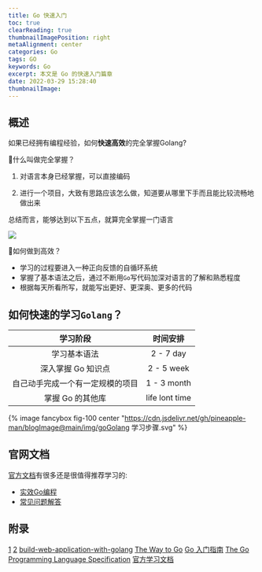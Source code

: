```yaml
---
title: Go 快速入门
toc: true
clearReading: true
thumbnailImagePosition: right
metaAlignment: center
categories: Go
tags: GO
keywords: Go
excerpt: 本文是 Go 的快速入门篇章
date: 2022-03-29 15:28:40
thumbnailImage:
---
```

<!-- toc -->

## 概述
如果已经拥有编程经验，如何**快速高效**的完全掌握Golang?

:thinking:什么叫做完全掌握？

1. 对语言本身已经掌握，可以直接编码

2. 进行一个项目，大致有思路应该怎么做，知道要从哪里下手而且能比较流畅地做出来

总结而言，能够达到以下五点，就算完全掌握一门语言

![](https://cdn.jsdelivr.net/gh/pineapple-man/blogImage@main/img/go如何算完全掌握一门语言？.svg)

:thinking:如何做到高效？

- 学习的过程要进入一种正向反馈的自循环系统
- 掌握了基本语法之后，通过不断用`Go`写代码加深对语言的了解和熟悉程度
- 根据每天所看所写，就能写出更好、更深奥、更多的代码

## 如何快速的学习`Golang`？

|             学习阶段             |    时间安排    |
| :------------------------------: | :------------: |
|           学习基本语法           |   2 - 7 day    |
|        深入掌握 Go 知识点        |   2 - 5 week   |
| 自己动手完成一个有一定规模的项目 |  1 - 3 month   |
|         掌握 Go 的其他库         | life lont time |

{% image fancybox fig-100  center "https://cdn.jsdelivr.net/gh/pineapple-man/blogImage@main/img/goGolang 学习步骤.svg" %}

## 官网文档

[官方文档](https://go-zh.org/doc/)有很多还是很值得推荐学习的:

- [实效Go编程](https://go-zh.org/doc/effective_go.html)
- [常见问题解答](https://go-zh.org/doc/faq)


## 附录
[1](https://www.cnblogs.com/code-craftsman/p/12515802.html)
[2](https://books.studygolang.com/gobyexample/)
[build-web-application-with-golang](https://github.com/astaxie/build-web-application-with-golang)
[The Way to Go](https://github.com/unknwon/the-way-to-go_ZH_CN)
[Go 入门指南](https://learnku.com/docs/the-way-to-go)
[The Go Programming Language Specification](https://go.dev/ref/spec)
[官方学习文档](https://tour.golang.org/welcome)